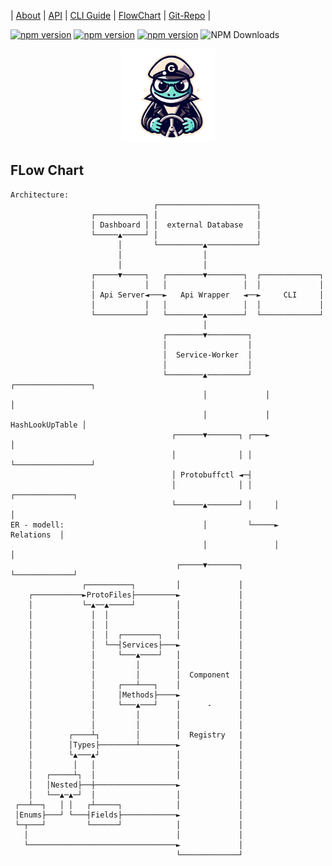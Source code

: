 
 | [About](https://ji-podhead.github.io/protobuffctl/) | [API](https://ji-podhead.github.io/protobuffctl/API) | [CLI Guide](https://ji-podhead.github.io/protobuffctl/guides) | [FlowChart](https://ji-podhead.github.io/protobuffctl/charts) | [Git-Repo](https://github.com/ji-podhead/protobuffctl) |

 [![npm version](https://img.shields.io/badge/🚧_under_construction_🚧-black)](https://www.npmjs.com/package/protobuffctl)
[![npm version](https://img.shields.io/badge/protoc_v26.0-binary-blue)](https://www.npmjs.com/package/protobuffctl)
[![npm version](https://badge.fury.io/js/protobuffctl.svg)](https://badge.fury.io/js/protobuffctl)
![NPM Downloads](https://img.shields.io/npm/dw/protobuffctl) <p align="center">
  <img src="https://github.com/ji-podhead/protobuffctl/blob/main/docs/protobuffctl.png?raw=true" width="150"  />
</p>

 
## FLow Chart
```
Architecture:                                                                
                                ┌──────────────────────┐                    
                  ┌───────────┐ │                      │                    
                  │ Dashboard │ │  external Database   │                    
                  └─────▲─────┘ │                      │                    
                        │       └──────────▲───────────┘                    
                        │                  │                                
                        │                  │                                
                  ┌─────▼─────┐   ┌────────▼────────┐  ┌─────────────┐      
                  │           │   │                 │  │             │      
                  │ Api Server◄───►   Api Wrapper   ◄──►     CLI     │      
                  │           │   │                 │  │             │      
                  └───────────┘   └────────▲────────┘  └─────────────┘      
                                           │                                
                                  ┌────────▼─────────┐                      
                                  │                  │                      
                                  │  Service-Worker  │                      
                                  │                  │                      
                                  └────────▲─────────┘   ┌─────────────────┐
                                           │             │                 │
                                           │             │ HashLookUpTable │
                                    ┌──────▼───────┐ ┌───►                 │
                                    │              │ │   └─────────────────┘
                                    │ Protobuffctl ◄─┤                      
                                    │              │ │     ┌─────────────┐  
                                    └──────▲───────┘ │     │             │  
ER - modell:                               │         └─────►  Relations  │  
                                           │               │             │  
                                     ┌─────▼───────┐       └─────────────┘  
                ┌──────────┐         │             │                        
    ┌───────────►ProtoFiles├─────────►             │                        
    │           └─▲──▲─────┘         │             │                        
    │             │  │               │             │                        
    │             │  │               │             │                        
    │             │  │  ┌────────┐   │             │                        
    │             │  └──┤Services├───►             │                        
    │             │     └───▲────┘   │             │                        
    │             │         │        │             │                        
    │             │         │        │  Component  │                        
    │             │     ┌───┴───┐    │             │                        
    │             │     │Methods├────►             │                        
    │             │     └───▲───┘    │      -      │                        
    │             │         │        │             │                        
    │             │         │        │             │                        
    │        ┌────┴┐        │        │  Registry   |                       
    │        │Types├────────┴────────►             │                        
    │        └▲───▲┘                 │             │                        
    │         │   │                  │             │                        
    │   ┌─────┴┐  │                  │             │                        
    │   │Nested├──┼──────────────────►             │                        
    │   └──▲─▲─┘  │                  │             │                        
 ┌──┴──┐   │ │   ┌┴─────┐            │             │                        
 │Enums├───┘ └───┤Fields├────────────►             │                        
 └─┬───┘         └──────┘            │             │                        
   │                                 │             │                        
   └─────────────────────────────────►             │                        
                                     └─────────────┘                        
```
